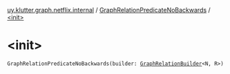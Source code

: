 [uy.klutter.graph.netflix.internal](../index.md) / [GraphRelationPredicateNoBackwards](index.md) / [&lt;init&gt;](.)


# &lt;init&gt;
<code>GraphRelationPredicateNoBackwards(builder: [GraphRelationBuilder](../-graph-relation-builder/index.md)<N, R>)</code><br/>

